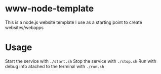 # www-node-template


This is a node.js website template I use as a starting point to create websites/webapps


# Usage

Start the service with ```./start.sh```
Stop the service with ```./stop.sh```
Run with debug info atached to the terminal with ```./run.sh```
